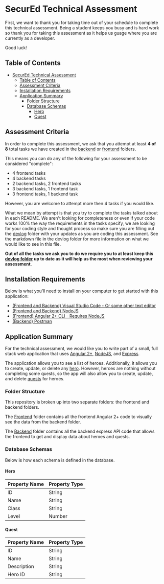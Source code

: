 # SecurEd Technical Assessment

First, we want to thank you for taking time out of your schedule to complete this technical assessment.  Being a student keeps you busy and is hard work so thank you for taking this assessment as it helps us guage where you are currently as a developer.

Good luck!

## Table of Contents

- [SecurEd Technical Assessment](#secured-technical-assessment)
  - [Table of Contents](#table-of-contents)
  - [Assessment Criteria](#assessment-criteria)
  - [Installation Requirements](#installation-requirements)
  - [Application Summary](#application-summary)
    - [Folder Structure](#folder-structure)
    - [Database Schemas](#database-schemas)
      - [Hero](#hero)
      - [Quest](#quest)

## Assessment Criteria

In order to complete this assessment, we ask that you attempt at least **4 of 8** total tasks we have created in the [backend](backend/README.md) or [frontend](frontend/README.md) folders.

This means you can do any of the following for your assessment to be considered "complete":

- 4 frontend tasks
- 4 backend tasks
- 2 backend tasks, 2 frontend tasks
- 3 backend tasks, 1 frontend task
- 3 frontend tasks, 1 backend task

However, you are welcome to attempt more then 4 tasks if you would like.

What we mean by attempt is that you try to complete the tasks talked about in each README.  We aren't looking for completeness or even if your code works 100% the way the requirements in the tasks specify, we are looking for your coding style and thought process so make sure you are filling out the [devlog](devlog/README.md) folder with your updates as you are coding this assessment.  See the markdown file in the devlog folder for more information on what we would like to see in this file.

**Out of all the tasks we ask you to do we require you to at least keep this [devlog folder](devlog/README.md) up to date as it will help us the most when reviewing your assessment.**

## Installation Requirements

Below is what you'll need to install on your computer to get started with this application:

- [(Frontend and Backend) Visual Studio Code - Or some other text editor](https://code.visualstudio.com/)
- [(Frontend and Backend) NodeJS](https://nodejs.org/)
- [(Frontend) Angular 2+ CLI - Requires NodeJS](https://angular.io/)
- [(Backend) Postman](https://www.postman.com/)

## Application Summary

For the technical assessment, we would like you to write part of a small, full stack web application that uses [Angular 2+](https://angular.io/), [NodeJS](https://nodejs.org/), and [Express](https://expressjs.com/).

The application allows you to see a list of heroes.  Additionally, it allows you to create, update, or delete any [hero](#hero).  However, heroes are nothing without completing some quests, so the app will also allow you to create, update, and delete [quests](#quest) for heroes.

### Folder Structure

This repository is broken up into two separate folders: the frontend and backend folders.

The [Frontend]() folder contains all the frontend Angular 2+ code to visually see the data from the backend folder.

The [Backend](backend/README.md) folder contains all the backend express API code that allows the frontend to get and display data about heroes and quests.

### Database Schemas

Below is how each schema is defined in the database.

#### Hero

| Property Name | Property Type |
| --- | --- |
| ID | String |
| Name | String |
| Class | String |
| Level | Number |

#### Quest

| Property Name | Property Type |
| --- | --- |
| ID | String |
| Name | String |
| Description | String |
| Hero ID | String |
